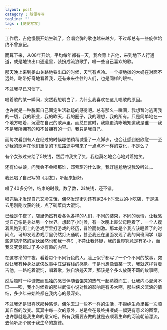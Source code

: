 ```yaml
---
layout: post
category : 随便写写
tagline: ""
tags : [随便写写]
---
```


工作后，吉他慢慢开始生疏了，会唱会弹的歌也越来越少，不过却总有一些旋律始终不曾忘记。

而算下来，从08年开始，平均每年都有一天，我会背上吉他，来到地下人行通道，或是地铁出口通道里，装扮成流浪歌手，唱一些自己喜欢的歌。

那天晚上来到娄山关路地铁出口的时候，天气有点冷。一个摆地摊的大妈在对面不远处，略带好奇地看着我，还有来来往往的人们，也是同样的眼神。

不过我早已习惯了。

唱着歌的某一瞬间，突然我想明白了，为什么我喜欢在这儿唱歌的原因。

也许就是一种脱离自己固定生活轨迹的感觉吧。总有那么一瞬间，我想暂时逃离我的一切，我的职业，我的昨天，我的圈子，我的理想，我的所有。只是简单地在一个地方唱着，沉浸在自己的歌声里。而总在这时，我能更清晰地知道我是谁——我不是我所拥有的和不曾拥有的一切，我只是我自己。

而每次看到有人在经过的时候哪怕稍稍减慢了一点脚步，也会让感到很欣慰——至少我的歌声在他们重复的下班路途中带来了一点点不一样的变化，不是么？

有个女孩过来给了5块钱，然后冲我笑了笑，我也莫名地会心地对着她笑。

还有位姑娘，问我会不会唱那谁，邓紫琪的什么歌，我好尴尬地说我没听过。。

我还唱了自己写的《朋友》，听起来挺好。

唱了40多分钟，结束的时候，数了数，28块钱，还不错。

唱完后才发现自己又冷又饿，偶然发现街边还有家24小时营业的小吃店，于是进去用刚刚收获的钱，点了碗菜肉大馄饨。

已经是午夜了，店里仍然有着各色各样的人们，不同的装束，不同的表情，让我感觉自己像是身处另一个世界。想起了小时候，有一次晚上趁父母睡着了，一个人摸着黑跑到街上的游戏厅里打游戏的经历，冒险而刺激。那本是个我应该睡着了的时间点，可却发现游戏厅里仍然灯火通明，甚至我还在里面发现了我的同班同学（那些道貌岸然的家伙居然也和我一样!）,不禁让我怀疑，我的世界究竟是有多小，而我又究竟错过了多少有趣的内容。

在这寒冷的午夜，看着每个不同行色的人，脸上似乎都写了一个个不同的故事，突然让我有种身处武侠故事中江湖客栈的感觉。于是也想像着某一天，我就这样背着吉他，一路吃着馄饨，唱着歌，独自浪迹天涯，那该是个多么放荡不羁的故事啊。

然后顿时一种慷慨而孤独的感觉伴随着馄饨的热气一起蒸腾而生，让我内心澎湃不已——唉，我小时候看的那些武侠小说对我的影响是有多大啊，那些侠义流浪的情结，多少年来始终都在我内心的最深处。

不过我还是很喜欢那种感觉，偶尔去过一些不一样的生活，不拒绝生命里每一次顺其自然的改变。冥冥中每一次的意外，总是会在最终拼凑成一幅更有意义的图案，也许那就是我生命的意义吧。所有我需要去做的就是去顺着生命的河流朝前漂流，去倾听那个属于我生命的旋律。













